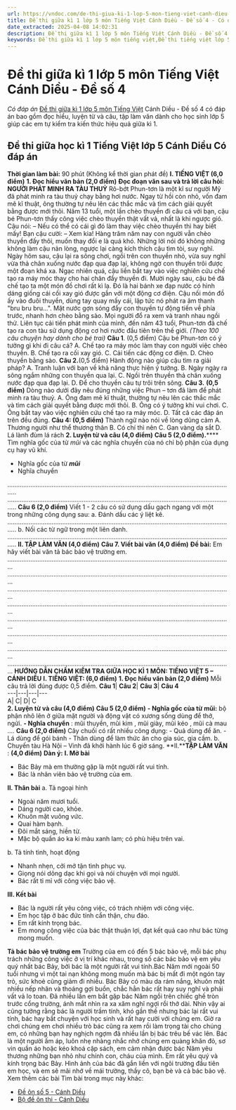 ```yaml
---
url: https://vndoc.com/de-thi-giua-ki-1-lop-5-mon-tieng-viet-canh-dieu-de-so-4-329236
title: Đề thi giữa kì 1 lớp 5 môn Tiếng Việt Cánh Diều - Đề số 4 - Có đáp án - VnDoc.com
date_extracted: 2025-04-08 14:02:31
description: Đề thi giữa kì 1 lớp 5 môn Tiếng Việt Cánh Diều - Đề số 4 là đề ôn thi bao gồm: đọc hiểu, luyện từ và câu, tập làm văn giúp các em ôn tập giữa kì 1 hiệu quả hơn.
keywords: Đề thi giữa kì 1 lớp 5 môn tiếng việt,Đề thi tiếng việt lớp 5 Giữa kì 1,đề thi giữa kì 1 tiếng việt 5,Đề kiểm tra giữa kì 1 tiếng việt 5,Đề thi giữa kì 1 môn tiếng việt lớp 5,Đề thi giữa kì 1 tiếng việt 5 có đáp án,đề thi giữa kì 1 tiếng việt lớp 5,Đề kiểm tra giữa kì 1 lớp 5 môn Tiếng Việt Cánh Diều,Đề thi giữa kì 1 tiếng việt lớp 5 nâng cao,Đề thi tiếng việt giữa học kì 1 lớp 5,Đề thi giữa kì 1 lớp 5 môn Tiếng Việt Cánh Diều,de thi tiếng việt lớp 5 giữa học kì 1
---
```


# Đề thi giữa kì 1 lớp 5 môn Tiếng Việt Cánh Diều - Đề số 4
 _Có đáp án_
[Đề thi giữa kì 1 lớp 5 môn Tiếng Việt](<https://vndoc.com/de-thi-giua-ki-1-lop-5-mon-tieng-viet>) Cánh Diều - Đề số 4 có đáp án bao gồm đọc hiểu, luyện từ và câu, tập làm văn dành cho học sinh lớp 5 giúp các em tự kiểm tra kiến thức hiệu quả giữa kì 1.
## Đề thi giữa học kì 1 Tiếng Việt lớp 5 Cánh Diều Có đáp án
**Thời gian làm bài:** 90 phút \(Không kể thời gian phát đề\)
**I. TIẾNG VIỆT \(6,0 điểm\)**
**1\. Đọc hiểu văn bản \(2,0 điểm\)**
**Đọc đoạn văn sau và trả lời câu hỏi:**
**NGƯỜI PHÁT MINH RA TÀU THUỶ**
Rô-bớt Phun-tơn là một kĩ sư người Mỹ đã phát minh ra tàu thuỷ chạy bằng hơi nước. Ngay từ hồi còn nhỏ, vốn đam mê kĩ thuật, ông thường tự nêu lên các thắc mắc và tìm cách giải quyết bằng được mới thôi.
Năm 13 tuổi, một lần chèo thuyền đi câu cá với bạn, cậu bé Phun-tơn thấy công việc chèo thuyền thật vất vả, nhất là khi ngược gió. Cậu nói:
– Nếu có thể có cái gì đó làm thay việc chèo thuyền thì hay biết mấy\!
Bạn cậu cười:
– Xem kia\! Hàng trăm năm nay con người vẫn chèo thuyền đấy thôi, muốn thay đổi e là quá khó.
Những lời nói đó không những không làm cậu nản lòng, ngược lại càng kích thích cậu tìm tòi, suy nghĩ. Ngày hôm sau, cậu lại ra sông chơi, ngồi trên con thuyền nhỏ, vừa suy nghĩ vừa thả chân xuống nước đạp qua đạp lại, không ngờ con thuyền trôi được một đoạn khá xa. Ngạc nhiên quá, cậu liền bắt tay vào việc nghiên cứu chế tạo ra máy móc thay cho hai chân đẩy thuyền đi.
Mười ngày sau, cậu bé đã chế tạo ta một món đồ chơi rất kì lạ. Đó là hai bánh xe đạp nước có hình dáng giống cái cối xay gió được gắn với một động cơ điện. Cậu nối món đồ ấy vào đuôi thuyền, dùng tay quay mấy cái, lập tức nó phát ra âm thanh "bru bru bru...". Mặt nước gợn sóng đẩy con thuyền tự động tiến về phía trước, nhanh hơn chèo bằng sào. Mọi người đổ ra xem và tranh nhau ngồi thử.
Liên tục cải tiến phát minh của mình, đến năm 43 tuổi, Phun-tơn đã chế tạo ra con tàu sử dụng động cơ hơi nước đầu tiên trên thế giới.
_\(Theo 100 câu chuyện hay dành cho bé trai\)_
**Câu 1**. \(0,5 điểm\) Cậu bé Phun-tơn có ý tưởng gì khi đi câu cá?
A. Chế tạo ra máy móc làm thay con người việc chèo thuyền. B. Chế tạo ra cối xay gió.
C. Cải tiến các động cơ điện. D. Chèo thuyền bằng sào.
**Câu 2.**\(0,5 điểm\) Hành động nào giúp cậu tìm ra giải pháp?
A. Tranh luận với bạn về khả năng thực hiện ý tưởng.
B. Ngày ngày ra sông ngắm những con thuyền qua lại.
C. Ngồi trên thuyền thả chân xuống nước đạp qua đạp lại.
D. Để cho thuyền câu tự trôi trên sông.
**Câu 3.** **\(0,5 điểm\)** Dòng nào dưới đây nêu đúng những việc Phun – tơn đã làm để phát minh ra tàu thuỷ.
A. Ông đam mê kĩ thuật, thường tự nêu lên các thắc mắc và tìm cách giải quyết bằng được mới thôi.
B. Ông có ý tưởng khi vui chơi.
C. Ông bắt tay vào việc nghiên cứu chế tạo ra máy móc.
D. Tất cả các đáp án trên đều đúng.
**Câu 4: \(0,5 điểm\)** Thành ngữ nào nói về lòng dũng cảm
A. Thương người như thể thương thân
B. Có chí thì nên
C. Gan vàng dạ sắt
D. Lá lành đùm lá rách
**2\. Luyện từ và câu \(4,0 điểm\)**
**Câu 5 \(2,0 điểm\).****** Tìm nghĩa gốc của từ _mũi_ và các nghĩa chuyển của nó chỉ bộ phận của dụng cụ hay vũ khí.
  * Nghĩa gốc của từ **_mũi_**
  * Nghĩa chuyển

…………………………………………………………………………………………...........................
…………………………………………………………………………………………...........................
**Câu 6 \(2,0 điểm\)** Viết 1 - 2 câu có sử dụng dấu gạch ngang với một trong những công dụng sau:
a. Đánh dấu các ý liệt kê.
…………………………………………………………………………………………...........................
b. Nối các từ ngữ trong một liên danh.
…………………………………………………………………………………………...........................
**II. TẬP LÀM VĂN \(4,0 điểm\)**
**Câu 7. Viết bài văn \(4,0 điểm\)**
**Đề bài:** Em hãy viết bài văn tả bác bảo vệ trường em.
………………………………………………………………………………………….........................
………………………………………………………………………………………….........................
………………………………………………………………………………………….........................
………………………………………………………………………………………….........................
………………………………………………………………………………………….........................
………………………………………………………………………………………….........................
………………………………………………………………………………………….........................
………………………………………………………………………………………….........................
**HƯỚNG DẪN CHẤM KIỂM TRA GIỮA HỌC KÌ 1**
**MÔN: TIẾNG VIỆT 5 – CÁNH DIỀU**
**I. TIẾNG VIỆT: \(6,0 điểm\)**
**1\. Đọc hiểu văn bản \(2,0 điểm\)**
Mỗi câu trả lời đúng được 0,5 điểm.
**Câu 1**| **Câu 2**| **Câu 3**| **Câu 4**  
---|---|---|---  
A| C| D| C  
**2\. Luyện từ và câu \(4,0 điểm\)**
**Câu 5 \(2,0 điểm\)**
**\- Nghĩa gốc của từ mũi:** bộ phận nhô lên ở giữa mặt người và động vật có xương sống dùng để thở, ngửi.
**\- Nghĩa chuyển** : mũi thuyền, mũi kim , mũi giày, mũi kéo , mũi cà mau ....
**Câu 6 \(2,0 điểm\)**
Cây chuối có rất nhiều công dụng:
\- Quả dùng để ăn.
\- Lá dùng để gói bánh
\- Thân dùng để làm thức ăn cho gia súc, gia cầm.
b. Chuyến tàu Hà Nội – Vinh đã khởi hành lúc 6 giờ sáng.
**II.****TẬP LÀM VĂN** : **\(4,0 điểm\)**
**Dàn ý:**
**I. Mở bài**
  * Bác Bảy mà em thường gặp là một người rất vui tính.
  * Bác là nhân viên bảo vệ trường của em.

**II. Thân bài**
a. Tả ngoại hình
  * Ngoài năm mươi tuổi.
  * Dáng người cao, khỏe.
  * Khuôn mặt vuông vức.
  * Quai hàm bạnh.
  * Đôi mắt sáng, hiền từ.
  * Mặc bộ quần áo ka ki màu xanh lam; có phù hiệu trên vai.

b. Tả tính tình, hoạt động
  * Nhanh nhẹn, cởi mở tận tình phục vụ.
  * Giọng nói dõng dạc khi gọi và nói chuyện với mọi người.
  * Bác rất tỉ mỉ với công việc bảo vệ.

**III. Kết bài**
  * Bác là người rất yêu công việc, có trách nhiệm với công việc.
  * Em học tập ở bác đức tính cẩn thận, chu đáo.
  * Em rất kính trọng bác.
  * Em mong công việc của bác thật thuận lợi, đạt kết quả cao như bác từng mong muốn.

**Tả bác bảo vệ trường em**
Trường của em có đến 5 bác bảo vệ, mỗi bác phụ trách những công việc ở vị trí khác nhau, trong số các bác bảo vệ em yêu quý nhất bác Bảy, bởi bác là một người rất vui tính.Bác Năm mới ngoài 50 tuổi nhưng vì một tai nạn không mong muốn mà bác bị mất đi một ngón tay trỏ, sức khoẻ cũng giảm đi nhiều. Bác Bảy có màu da rám nắng, khuôn mặt nhiều nếp nhăn và thoáng gợi buồn, chắc hẳn bác rất hay suy nghĩ và phải vất vả lo toan. Đã nhiều lần em bắt gặp bác Năm ngồi trên chiếc ghế tròn trước cổng trường, ánh mắt nhìn ra xa xăm nghĩ ngợi rồi thở dài. Nhìn vậy ai cũng tưởng rằng bác là người trầm tính, khó gần thế nhưng bác lại rất vui tính, bác hay bắt chuyện với học sinh và rất hay cười với chúng em. Giờ ra chơi chúng em chơi nhiều trò bác cũng ra xem rồi làm trọng tài cho chúng em, có những bạn hay nghịch ngợm đã nhiều lần bị bác trêu bế vác lên. Bác là một người ấm áp, luôn nhẹ nhàng nhắc nhở chúng em quàng khăn đỏ, sơ vin quần áo hoặc kéo khoá cặp  sách, em cảm nhận được bác Năm yêu thương những bạn nhỏ như chính con, cháu của mình.
Em rất yêu quý và kính trọng bác Bảy. Hình ảnh của bác đã gắn liền với ngôi trường đầu tiên em học, và em sẽ mãi nhớ về mái trường, thầy cô, bạn bè và cả bác bảo vệ.
Xem thêm các bài Tìm bài trong mục này khác:
  * [Đề ôn số 5 - Cánh Diều](</de-thi-giua-ki-1-lop-5-mon-tieng-viet-canh-dieu-de-so-5-329244>)
  * [Bộ đề ôn thi - Cánh Diều](</bo-de-thi-giua-ki-1-lop-5-mon-tieng-viet-canh-dieu-329255>)

